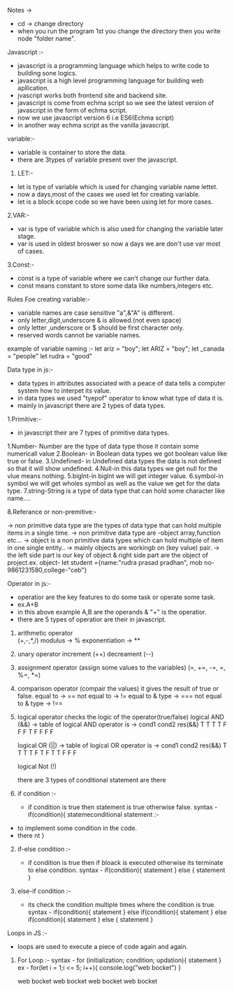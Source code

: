 Notes ->
- cd -> change directory
- when you run the program 1st you change the directory then you write node "folder name".


Javascript :- 

- javascript is a programming language which helps to write code to building sone logics.
- javascript is a high level programming language for building web apllication.
- jvascript works both frontend site and backend site.
- javascript is come from echma script so we see the latest version of javascript in the form of echma script.
- now we use javascript version 6 i.e ES6(Echma script)
- in another way echma script as the vanilla javascript.

variable:-

- variable is container to store the data.
- there are 3types of variable present over the javascript.

 1. LET:-

- let is type of variable which is used for changing variable name lettet.
- now a days,most of the cases we used let for creating variable.
- let is a block scope code so we have been using let for more cases.

2.VAR:-

- var is type of variable which is also used for changing the variable later stage.
- var is used in oldest broswer so now a days we are don't use var most of cases.

3.Const:-

- const is a type of variable where we can't change our further data.
- const means constant to store some data like numbers,integers etc.

Rules Foe creating variable:-

- variable names are case sensitive "a",&"A" is different.
- only letter,digit,underscore & is allowed.(not even space)
- only letter ,underscore or $ should be first character only.
-  reserved words cannot be variable names.

example of variable naming :- 
let ariz = "boy";
let ARIZ = "boy";
let _canada = "people"
let rudra = "good"

Data type in js:-

- data types in attributes associated with a peace of data tells a computer system how to interpet its value.
- in data types we used "tyepof" operator to know what type of data it is.
- mainly in javascript there are 2 types of data types.

1.Primitive:-

- in javascript their are 7 types of primitive data types.

1.Number- Number are the type of data type those it contain some numericall value
2.Boolean- in Boolean data types we got boolean value like true or false.
3.Undefined- in Undefined data types the data is not defined so that it will show undefined.
4.Null-in this data types we get null for the vlue means nothing.
5.biglnt-in biglnt we will get integer value.
6.symbol-in symbol we will get wholes symbol as well as the value we get for the data type.
7.string-String is a type of data type that can hold some character like name....

8.Referance or non-premitive:-

-> non primitive data type are the types of data type that can hold multiple items in a single time.
-> non primitive data type are -object array,function etc...
-> object is a non primitive data types which can hold multiple of item in one single entity..
-> mainly objects are workingb on (key value) pair.
-> the left side part is our key of object & right side part are the object of project.ex. object-
let student ={name:"rudra prasad pradhan", mob no-9861231580,college-"ceb"}

Operator in js:-

- operatior are the key features to do some task or operate some task.
- ex.A+B
- in this above example A,B are the operands & "+" is the operatior.
- there are 5 types of operatior are their in javascript.
 
1. arithmetic operator  
    (+,-,*,/)
    modulus -> %
    exponentiation -> **

2. unary operator 
    increment (++)
    decreament (--)

3. assignment operator
    (assign some values to the variables)
    (=, +=, -=, =, %=, *=)

4. comparison operator
    (compair the values)
    it gives the result of true or false. 
    equal to -> ==
    not equal to -> !=
    equal to & type -> ===
    not equal to & type -> !==

5. logical operator 
    checks the logic of the operator(true/false)
    logical AND (&&) -> table of logical AND operator is -> 
    cond1  cond2  res(&&)
    T       T      T
    T       F      F
    F       T      F
    F       F      F

    logical OR (||) -> table of logical OR operator is -> 
    cond1  cond2  res(&&)
    T       T      T
    T       F      T
    F       T      T
    F       F      F

    logical Not (!)

     there are 3 types of conditional statement are there 

1. if condition :- 
    - if condition is true then statement is true otherwise false. 
    syntax - 
    if(condition){
        statemeconditional statement :- 

- to implement some condition in the code.
- there nt
    }

2. if-else condition :- 
    - if condition is true then if bloack is executed otherwise its terminate to else condition.
    syntax - 
    if(condition){
        statement
    } else {
        statement
    }

3. else-if condition :- 
    - its check the condition multiple times where the condition is true. 
    syntax - 
    if(condition){
        statement
    } else if(condition){
        statement
    } else if(condition){
        statement
    } else {
        statement
    }

Loops in JS :- 

- loops are used to execute a piece of code again and again.
1. For Loop :-
    syntax - 
    for (initialization; condition; updation){
        statement
    }
    ex - 
    for(let i = 1;i <= 5; i++){
        console.log("web bocket")
    }

    web bocket
    web bocket
    web bocket
    web bocket